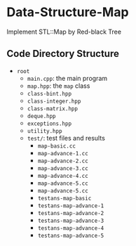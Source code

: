 # Data-Structure-Map
Implement STL::Map by Red-black Tree

## Code Directory Structure
- `root`
    - `main.cpp`: the main program
    - `map.hpp`: the `map` class
    - `class-bint.hpp`
    - `class-integer.hpp`
    - `class-matrix.hpp`
    - `deque.hpp`
    - `exceptions.hpp`
    - `utility.hpp`
    - `test/`: test files and results
        - `map-basic.cc`
        - `map-advance-1.cc`
        - `map-advance-2.cc`
        - `map-advance-3.cc`
        - `map-advance-4.cc`
        - `map-advance-5.cc`
        - `map-advance-5.cc`
        - `testans-map-basic`
        - `testans-map-advance-1`
        - `testans-map-advance-2`
        - `testans-map-advance-3`
        - `testans-map-advance-4`
        - `testans-map-advance-5`
